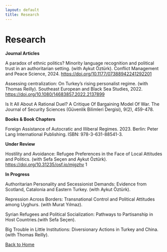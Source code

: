 ```yaml
---
layout: default
title: Research
---
```


# Research

**Journal Articles**

A paradox of ethnic politics? Minority language recognition and political trust in an authoritarian setting. (with Aykut Öztürk). Conflict Management and Peace Science, 2024.  https://doi.org/10.1177/07388942241292201

Assessing centralization: On Turkey’s rising personalist regime. (with Thomas Reilly). Southeast European and Black Sea Studies, 2022.
https://doi.org/10.1080/14683857.2022.2137899

Is It All About A Rational Duel? A Critique Of Bargaining Model Of War. The Journal of Security Sciences (Güvenlik Bilimleri Dergisi), 9(2), 459-478.

**Books & Book Chapters**

Foreign Assistance of Autocratic and Illiberal Regimes. 2023. Berlin: Peter Lang International Publishing. ISBN: 978-3-631-88541-3.

**Under Review**

Hostility and Avoidance: Refugee Preferences in the Face of Local Attitudes and Politics. (with Sefa Seçen and Aykut Öztürk). https://doi.org/10.31235/osf.io/mjgzhv 1

**In Progress**

Authoritarian Personality and Secessionist Demands: Evidence from Scotland, Catalonia and Eastern Turkey. (with Aykut Öztürk).

Repression Across Borders: Transnational Control and Political Attitudes among Uyghurs. (with Murat Yılmaz).

Syrian Refugees and Political Socialization: Pathways to Partisanship in Host Countries.(with Sefa Seçen).

Big Trouble in Little Institutions: Diversionary Actions in Turkey and China. (with Thomas Reilly).

[Back to Home](index.md)

